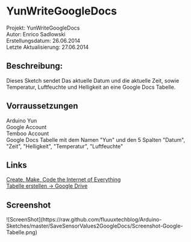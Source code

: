 <h1>YunWriteGoogleDocs</h1>
Projekt: YunWriteGoogleDocs<br />
Autor: Enrico Sadlowski<br />
Erstellungsdatum:      26.06.2014<br />
Letzte Aktualisierung: 27.06.2014<br />
<h2>Beschreibung:</h2>
Dieses Sketch sendet Das aktuelle Datum und die aktuelle Zeit, sowie Temperatur, Luftfeuchte und Helligkeit an eine Google Docs Tabelle.

<h2>Vorraussetzungen</h2>
Arduino Yun<br />
Google Account<br />
Temboo Account<br />
Google Docs Tabelle mit dem Namen "Yun" und den 5 Spalten
"Datum", "Zeit", "Helligkeit", "Temperatur", "Luftfeuchte"


<h2>Links</h2>
<a target="_blank" href="https://www.temboo.com/">Create, Make, Code
the Internet of Everything</a><br />
<a target="_blank"href="http://drive.google.com">Tabelle erstellen -> Google Drive</a>

<h2>Screenshot</h2>
![ScreenShot](https://raw.github.com/fluuuxtechblog/Arduino-Sketches/master/SaveSensorValues2GoogleDocs/Screenshot-Google-Tabelle.png)
